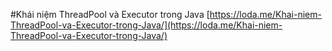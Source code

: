 #Khái niệm ThreadPool và Executor trong Java
[https://loda.me/Khai-niem-ThreadPool-va-Executor-trong-Java/](https://loda.me/Khai-niem-ThreadPool-va-Executor-trong-Java/)